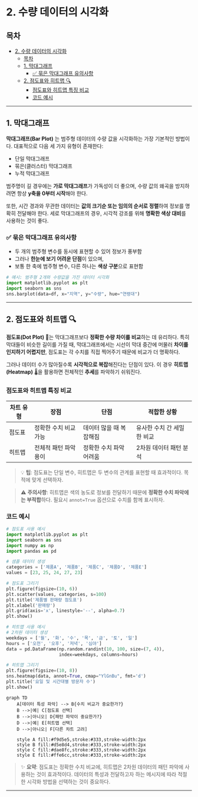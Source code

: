# 2. 수량 데이터의 시각화

## 목차
- [2. 수량 데이터의 시각화](#2-수량-데이터의-시각화)
  - [목차](#목차)
  - [1. 막대그래프](#1-막대그래프)
    - [✅ 묶은 막대그래프 유의사항](#-묶은-막대그래프-유의사항)
  - [2. 점도표와 히트맵 🔍](#2-점도표와-히트맵-)
    - [점도표와 히트맵 특징 비교](#점도표와-히트맵-특징-비교)
    - [코드 예시](#코드-예시)

---

## 1. 막대그래프

**막대그래프(Bar Plot)** 는 범주형 데이터의 수량 값을 시각화하는 가장 기본적인 방법이다. 대표적으로 다음 세 가지 유형이 존재한다:

- 단일 막대그래프
- 묶은(클러스터) 막대그래프
- 누적 막대그래프

범주명이 길 경우에는 **가로 막대그래프**가 가독성이 더 좋으며, 수량 값의 왜곡을 방지하려면 항상 **y축을 0부터 시작**해야 한다.

또한, 시간 경과와 무관한 데이터는 **값의 크기순 또는 임의의 순서로 정렬**하여 정보를 명확히 전달해야 한다. 세로 막대그래프의 경우, 시각적 강조를 위해 **명확한 색상 대비**를 사용하는 것이 좋다.

### ✅ 묶은 막대그래프 유의사항
- 두 개의 범주형 변수를 동시에 표현할 수 있어 정보가 풍부함
- 그러나 **한눈에 보기 어려운 단점**이 있으며,
- 보통 한 축에 범주형 변수, 다른 하나는 **색상 구분**으로 표현함

```python
# 예시: 범주형 2개와 수량값을 가진 데이터 시각화
import matplotlib.pyplot as plt
import seaborn as sns
sns.barplot(data=df, x="지역", y="수량", hue="연령대")
```

---

## 2. 점도표와 히트맵 🔍

**점도표(Dot Plot)** 🎯는 막대그래프보다 **정확한 수량 차이를 비교**하는 데 유리하다. 특히 막대들이 비슷한 길이를 가질 때, 막대그래프에서는 시선이 막대 중간에 머물러 **차이를 인지하기 어렵지만**, 점도표는 각 수치를 직접 찍어주기 때문에 비교가 더 명확하다.

그러나 데이터 수가 많아질수록 **시각적으로 복잡**해진다는 단점이 있다. 이 경우 **히트맵(Heatmap)** 🌡️을 활용하면 전체적인 **추세**를 파악하기 쉬워진다.

### 점도표와 히트맵 특징 비교

| 차트 유형 | 장점 | 단점 | 적합한 상황 |
|---------|-----|-----|-----------|
| 점도표 | 정확한 수치 비교 가능 | 데이터 많을 때 복잡해짐 | 유사한 수치 간 세밀한 비교 |
| 히트맵 | 전체적 패턴 파악 용이 | 정확한 수치 파악 어려움 | 2차원 데이터 패턴 분석 |

> 💡 **팁**: 점도표는 단일 변수, 히트맵은 두 변수의 관계를 표현할 때 효과적이다. 목적에 맞게 선택하자.

> ⚠️ **주의사항**: 히트맵은 색의 농도로 정보를 전달하기 때문에 **정확한 수치 파악에는 부적합**하다. 필요시 `annot=True` 옵션으로 수치를 함께 표시하자.

### 코드 예시

```python
# 점도표 사용 예시
import matplotlib.pyplot as plt
import seaborn as sns
import numpy as np
import pandas as pd

# 샘플 데이터 생성
categories = ['제품A', '제품B', '제품C', '제품D', '제품E']
values = [23, 25, 24, 27, 23]

# 점도표 그리기
plt.figure(figsize=(10, 6))
plt.scatter(values, categories, s=100)
plt.title('제품별 판매량 점도표')
plt.xlabel('판매량')
plt.grid(axis='x', linestyle='--', alpha=0.7)
plt.show()

# 히트맵 사용 예시
# 2차원 데이터 생성
weekdays = ['월', '화', '수', '목', '금', '토', '일']
hours = ['오전', '오후', '저녁', '심야']
data = pd.DataFrame(np.random.randint(10, 100, size=(7, 4)), 
                    index=weekdays, columns=hours)

# 히트맵 그리기
plt.figure(figsize=(10, 8))
sns.heatmap(data, annot=True, cmap="YlGnBu", fmt='d')
plt.title('요일 및 시간대별 방문자 수')
plt.show()
```

```mermaid
graph TD
    A[데이터 특성 파악] --> B{수치 비교가 중요한가?}
    B -->|예| C[점도표 선택]
    B -->|아니오| D{패턴 파악이 중요한가?}
    D -->|예| E[히트맵 선택]
    D -->|아니오| F[다른 차트 고려]
    
    style A fill:#f9d5e5,stroke:#333,stroke-width:2px
    style B fill:#d5e8d4,stroke:#333,stroke-width:2px
    style C fill:#dae8fc,stroke:#333,stroke-width:2px
    style E fill:#ffe6cc,stroke:#333,stroke-width:2px
```

> ✨ **요약**: 점도표는 정확한 수치 비교에, 히트맵은 2차원 데이터의 패턴 파악에 사용하는 것이 효과적이다. 데이터의 특성과 전달하고자 하는 메시지에 따라 적절한 시각화 방법을 선택하는 것이 중요하다.

---
